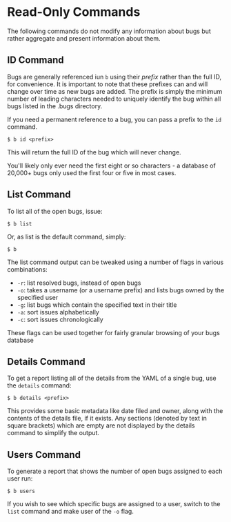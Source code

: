 Read-Only Commands
========================================================================================================================
The following commands do not modify any information about bugs but rather aggregate and present information about them.




ID Command
------------------------------------------------------------------------------------------------------------------------
Bugs are generally referenced iun `b` using their *prefix* rather than the full ID, for convenience.  It is important to note that these prefixes can and will change over time as new bugs are added.  The prefix is simply the minimum number of leading characters needed to uniquely identify the bug within all bugs listed in the .bugs directory.

If you need a permanent reference to a bug, you can pass a prefix to the `id` command.

    $ b id <prefix>

This will return the full ID of the bug which will never change.

You'll likely only ever need the first eight or so characters - a database of 20,000+ bugs only used the first four or five in most cases.




List Command
------------------------------------------------------------------------------------------------------------------------
To list all of the open bugs, issue:

    $ b list

Or, as list is the default command, simply:

    $ b

The list command output can be tweaked using a number of flags in various combinations:

* `-r`: list resolved bugs, instead of open bugs
* `-o`: takes a username (or a username prefix) and lists bugs owned by the specified user
* `-g`: list bugs which contain the specified text in their title
* `-a`: sort issues alphabetically
* `-c`: sort issues chronologically

These flags can be used together for fairly granular browsing of your bugs database




Details Command
------------------------------------------------------------------------------------------------------------------------
To get a report listing all of the details from the YAML of a single bug, use the `details` command:

    $ b details <prefix>


This provides some basic metadata like date filed and owner, along with the contents of the details file, if it exists.  Any sections (denoted by text in square brackets) which are empty are not displayed by the details command to simplify the output.




Users Command
------------------------------------------------------------------------------------------------------------------------
To generate a report that shows the number of open bugs assigned to each user run:

    $ b users

If you wish to see which specific bugs are assigned to a user, switch to the `list` command and make user of the `-o` flag.
